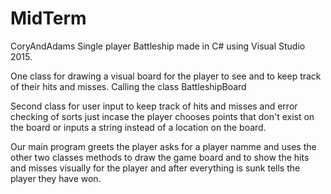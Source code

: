 # MidTerm
CoryAndAdams
Single player Battleship made in C# using Visual Studio 2015.

One class for drawing a visual board for the player to see and to keep track of their hits and misses. Calling the class BattleshipBoard

Second class for user input to keep track of hits and misses and error checking of sorts just incase the player chooses points that don't exist on the board or inputs a string instead of a location on the board.

Our main program greets the player asks for a player namme and uses the other two classes methods to draw the game board and to show the hits and misses visually for the player and after everything is sunk tells the player they have won.
